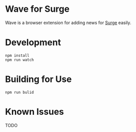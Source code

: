 # Wave for Surge

Wave is a browser extension for adding news for [Surge](https://langchao.org) easily. 

# Development

```
npm install
npm run watch
```

# Building for Use

```
npm run bulid
```

# Known Issues

TODO





